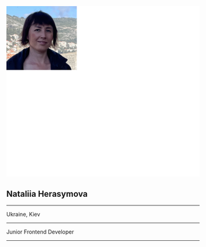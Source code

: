![Foto](foto.png)
## Nataliia Herasymova
**************************
Ukraine, Kiev
**************************
Junior Frontend Developer
**************************

